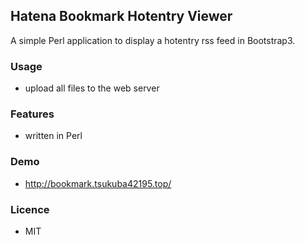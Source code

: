 ## Hatena Bookmark Hotentry Viewer

A simple Perl application to display a hotentry rss feed in Bootstrap3.


### Usage

  - upload all files to the web server


### Features

  - written in Perl


### Demo

  - http://bookmark.tsukuba42195.top/


### Licence

  - MIT
